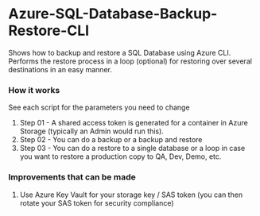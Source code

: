 # Azure-SQL-Database-Backup-Restore-CLI
Shows how to backup and restore a SQL Database using Azure CLI.  Performs the restore process in a loop (optional) for restoring over several destinations in an easy manner.

### How it works
See each script for the parameters you need to change

1. Step 01 - A shared access token is generated for a container in Azure Storage (typically an Admin would run this).
2. Step 02 - You can do a backup or a backup and restore
3. Step 03 - You can do a restore to a single database or a loop in case you want to restore a production copy to QA, Dev, Demo, etc.

### Improvements that can be made
1. Use Azure Key Vault for your storage key / SAS token (you can then rotate your SAS token for security compliance)

